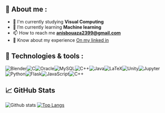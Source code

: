 

<!--
**AnisBouaza/AnisBouaza** is a ✨ _special_ ✨ repository because its `README.md` (this file) appears on your GitHub profile.

Here are some ideas to get you started:

- 🔭 I’m currently working on ...
- 🌱 I’m currently learning ...
- 👯 I’m looking to collaborate on ...
- 🤔 I’m looking for help with ...
- 💬 Ask me about ...
- 📫 How to reach me: ...
- 😄 Pronouns: ...
- ⚡ Fun fact: ...
-->

## 📝 About me :


- 📙 I'm currently studying **Visual Computing**
- 🌱 I’m currently learning **Machine learning**
- 📫 How to reach me  <strong><a href = "mailto:anisbouaza2399@gmail.com"> anisbouaza2399@gmail.com </a></strong>
- 📄 Know about my experience <a href = "https://www.linkedin.com/in/anis-bouaza-589831203/" rel = "nofollow"> On my linked in </a>



## 🔧 Technologies & tools :

<img alt="Blender" src="https://img.shields.io/badge/blender%20-%23F5792A.svg?&style=for-the-badge&logo=blender&logoColor=white"/><img alt="C" src="https://img.shields.io/badge/c%20-%2300599C.svg?&style=for-the-badge&logo=c&logoColor=white"/><img alt="Oracle" src ="https://img.shields.io/badge/oracle%20-%23F00000.svg?&style=for-the-badge&logo=oracle&logoColor=white" /><img alt="MySQL" src="https://img.shields.io/badge/mysql-%2300f.svg?&style=for-the-badge&logo=mysql&logoColor=white"/><img alt="C++" src="https://img.shields.io/badge/c++%20-%2300599C.svg?&style=for-the-badge&logo=c%2B%2B&ogoColor=white"/><img alt="Java" src="https://img.shields.io/badge/java-%23ED8B00.svg?&style=for-the-badge&logo=java&logoColor=white"/><img alt="LaTeX" src="https://img.shields.io/badge/latex%20-%23008080.svg?&style=for-the-badge&logo=latex&logoColor=white"/><img alt="Unity" src="https://img.shields.io/badge/unity%20-%23000000.svg?&style=for-the-badge&logo=unity&logoColor=white"/><img alt="Jupyter" src="https://img.shields.io/badge/Jupyter%20-%23F37626.svg?&style=for-the-badge&logo=Jupyter&logoColor=white" /><img alt="Python" src="https://img.shields.io/badge/python%20-%2314354C.svg?&style=for-the-badge&logo=python&logoColor=white"/><img alt="Flask" src="https://img.shields.io/badge/flask%20-%23000.svg?&style=for-the-badge&logo=flask&logoColor=white"/><img alt="JavaScript" src="https://img.shields.io/badge/javascript%20-%23323330.svg?&style=for-the-badge&logo=javascript&logoColor=%23F7DF1E"/><img alt="C++" src="https://img.shields.io/badge/c++%20-%2300599C.svg?&style=for-the-badge&logo=c%2B%2B&ogoColor=white"/>


## 📈 GitHub Stats
![Github stats](https://github-readme-stats.vercel.app/api?username=AnisBouaza&show_icons=true)
[![Top Langs](https://github-readme-stats.vercel.app/api/top-langs/?username=AnisBouaza&layout=compact)](https://github.com/AnisBouaza)

